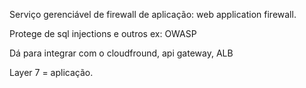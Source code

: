 Serviço gerenciável de firewall de aplicação: web application firewall.  

Protege de sql injections e outros ex:   OWASP 

Dá para integrar com o cloudfround, api gateway, ALB

Layer 7 = aplicação.

